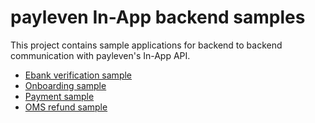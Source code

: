 # payleven In-App backend samples

This project contains sample applications for backend to backend communication with payleven's In-App API.

* [Ebank verification sample](https://github.com/payleven/InApp-SDK-Backend/tree/master/ebank-verification-sample)
* [Onboarding sample](https://github.com/payleven/InApp-SDK-Backend/tree/master/inapp-onboarding)
* [Payment sample](https://github.com/payleven/InApp-SDK-Backend/tree/master/inapp-payments)
* [OMS refund sample](https://github.com/payleven/InApp-SDK-Backend/tree/master/refund-oms-sample)
